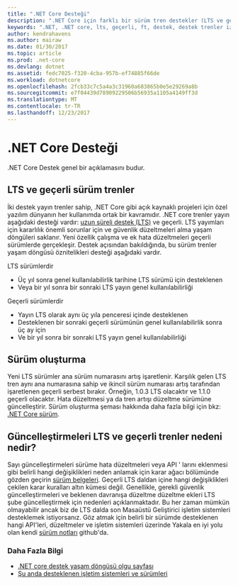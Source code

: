```yaml
---
title: ".NET Core Desteği"
description: ".NET Core için farklı bir sürüm tren destekler (LTS ve geçerli) hakkında bilgi edinin"
keywords: ".NET, .NET core, lts, geçerli, ft, destek, destek trenler izler, yaşam döngüsü, yayın trenler destekler"
author: kendrahavens
ms.author: mairaw
ms.date: 01/30/2017
ms.topic: article
ms.prod: .net-core
ms.devlang: dotnet
ms.assetid: fedc7025-f320-4cba-957b-ef74885f66de
ms.workload: dotnetcore
ms.openlocfilehash: 2fcb33c7c5a4a3c31960a683865b0e5e29269a8b
ms.sourcegitcommit: e7f04439d78909229506b56935a1105a4149ff3d
ms.translationtype: MT
ms.contentlocale: tr-TR
ms.lasthandoff: 12/23/2017
---
```

# <a name="net-core-support"></a>.NET Core Desteği

.NET Core Destek genel bir açıklamasını budur.

## <a name="lts-and-current-release-trains"></a>LTS ve geçerli sürüm trenler

İki destek yayın trenler sahip, .NET Core gibi açık kaynaklı projeleri için özel yazılım dünyanın her kullanımda ortak bir kavramıdır. .NET core trenler yayın aşağıdaki desteği vardır: [uzun süreli destek (LTS)](https://en.wikipedia.org/wiki/Long-term_support) ve geçerli. LTS yayımları için kararlılık önemli sorunlar için ve güvenlik düzeltmeleri alma yaşam döngüleri saklanır. Yeni özellik çalışma ve ek hata düzeltmeleri geçerli sürümlerde gerçekleşir. Destek açısından bakıldığında, bu sürüm trenler yaşam döngüsü öznitelikleri desteği aşağıdaki vardır.

LTS sürümlerdir
* Üç yıl sonra genel kullanılabilirlik tarihine LTS sürümü için desteklenen
* Veya bir yıl sonra bir sonraki LTS yayın genel kullanılabilirliği

Geçerli sürümlerdir
* Yayın LTS olarak aynı üç yıla penceresi içinde desteklenen
* Desteklenen bir sonraki geçerli sürümünün genel kullanılabilirlik sonra üç ay için
* Ve bir yıl sonra bir sonraki LTS yayın genel kullanılabilirliği

## <a name="versioning"></a>Sürüm oluşturma
Yeni LTS sürümler ana sürüm numarasını artış işaretlenir. Karşılık gelen LTS tren aynı ana numarasına sahip ve ikincil sürüm numarası artış tarafından işaretlenen geçerli serbest bırakır. Örneğin, 1.0.3 LTS olacaktır ve 1.1.0 geçerli olacaktır. Hata düzeltmesi ya da tren artışı düzeltme sürümüne güncelleştirir. Sürüm oluşturma şeması hakkında daha fazla bilgi için bkz: [.NET Core sürüm](index.md).

## <a name="what-causes-updates-in-lts-and-current-trains"></a>Güncelleştirmeleri LTS ve geçerli trenler nedeni nedir?
Sayı güncelleştirmeleri sürüme hata düzeltmeleri veya API ' larını eklenmesi gibi belirli hangi değişiklikleri neden anlamak için karar ağacı bölümünde gözden geçirin [sürüm belgeleri](index.md). Geçerli LTS daldan içine hangi değişiklikleri çekilen karar kuralları altın kümesi değil. Genellikle, gerekli güvenlik güncelleştirmeleri ve beklenen davranışa düzeltme düzeltme ekleri LTS şube güncelleştirmek için nedenleri açıklanmaktadır. Bu her zaman mümkün olmayabilir ancak biz de LTS dalda son Masaüstü Geliştirici işletim sistemleri desteklemek istiyorsanız. Göz atmak için belirli bir sürümde desteklenen hangi API'leri, düzeltmeler ve işletim sistemleri üzerinde Yakala en iyi yolu olan kendi [sürüm notları](https://github.com/dotnet/core/tree/master/release-notes) github'da.

### <a name="further-reading"></a>Daha Fazla Bilgi
* [.NET core destek yaşam döngüsü olgu sayfası](https://www.microsoft.com/net/core/support)
* [Şu anda desteklenen işletim sistemleri ve sürümleri](https://github.com/dotnet/core/blob/master/roadmap.md)

